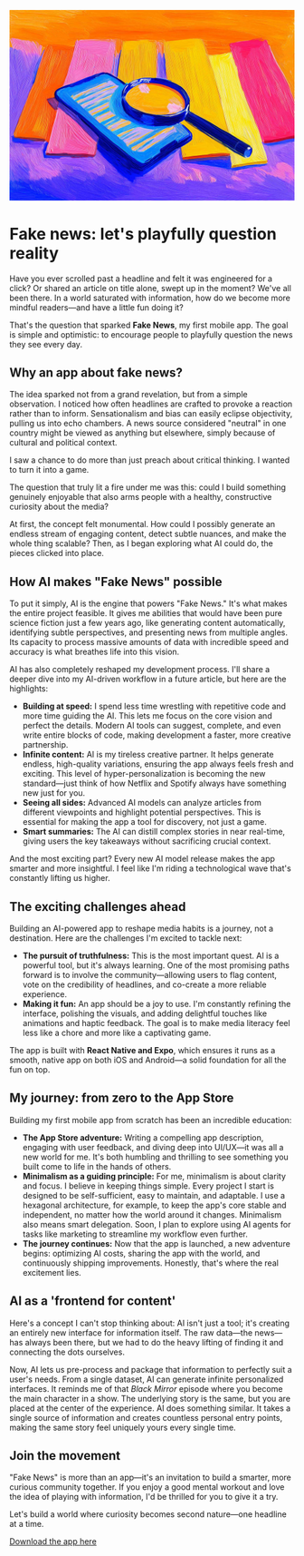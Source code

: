 ![](assets/thumbnail.jpg)

# Fake news: let's playfully question reality

Have you ever scrolled past a headline and felt it was engineered for a click? Or shared an article on title alone, swept up in the moment? We've all been there. In a world saturated with information, how do we become more mindful readers—and have a little fun doing it?

That's the question that sparked **Fake News**, my first mobile app. The goal is simple and optimistic: to encourage people to playfully question the news they see every day.

## Why an app about fake news?

The idea sparked not from a grand revelation, but from a simple observation. I noticed how often headlines are crafted to provoke a reaction rather than to inform. Sensationalism and bias can easily eclipse objectivity, pulling us into echo chambers. A news source considered "neutral" in one country might be viewed as anything but elsewhere, simply because of cultural and political context.

I saw a chance to do more than just preach about critical thinking. I wanted to turn it into a game.

The question that truly lit a fire under me was this: could I build something genuinely enjoyable that also arms people with a healthy, constructive curiosity about the media?

At first, the concept felt monumental. How could I possibly generate an endless stream of engaging content, detect subtle nuances, and make the whole thing scalable? Then, as I began exploring what AI could do, the pieces clicked into place.

## How AI makes "Fake News" possible

To put it simply, AI is the engine that powers "Fake News." It's what makes the entire project feasible. It gives me abilities that would have been pure science fiction just a few years ago, like generating content automatically, identifying subtle perspectives, and presenting news from multiple angles. Its capacity to process massive amounts of data with incredible speed and accuracy is what breathes life into this vision.

AI has also completely reshaped my development process. I'll share a deeper dive into my AI-driven workflow in a future article, but here are the highlights:

- **Building at speed:** I spend less time wrestling with repetitive code and more time guiding the AI. This lets me focus on the core vision and perfect the details. Modern AI tools can suggest, complete, and even write entire blocks of code, making development a faster, more creative partnership.
- **Infinite content:** AI is my tireless creative partner. It helps generate endless, high-quality variations, ensuring the app always feels fresh and exciting. This level of hyper-personalization is becoming the new standard—just think of how Netflix and Spotify always have something new just for you.
- **Seeing all sides:** Advanced AI models can analyze articles from different viewpoints and highlight potential perspectives. This is essential for making the app a tool for discovery, not just a game.
- **Smart summaries:** The AI can distill complex stories in near real-time, giving users the key takeaways without sacrificing crucial context.

And the most exciting part? Every new AI model release makes the app smarter and more insightful. I feel like I'm riding a technological wave that's constantly lifting us higher.

## The exciting challenges ahead

Building an AI-powered app to reshape media habits is a journey, not a destination. Here are the challenges I'm excited to tackle next:

- **The pursuit of truthfulness:** This is the most important quest. AI is a powerful tool, but it's always learning. One of the most promising paths forward is to involve the community—allowing users to flag content, vote on the credibility of headlines, and co-create a more reliable experience.
- **Making it fun:** An app should be a joy to use. I'm constantly refining the interface, polishing the visuals, and adding delightful touches like animations and haptic feedback. The goal is to make media literacy feel less like a chore and more like a captivating game.

The app is built with **React Native and Expo**, which ensures it runs as a smooth, native app on both iOS and Android—a solid foundation for all the fun on top.

## My journey: from zero to the App Store

Building my first mobile app from scratch has been an incredible education:

- **The App Store adventure:** Writing a compelling app description, engaging with user feedback, and diving deep into UI/UX—it was all a new world for me. It's both humbling and thrilling to see something you built come to life in the hands of others.
- **Minimalism as a guiding principle:** For me, minimalism is about clarity and focus. I believe in keeping things simple. Every project I start is designed to be self-sufficient, easy to maintain, and adaptable. I use a hexagonal architecture, for example, to keep the app's core stable and independent, no matter how the world around it changes. Minimalism also means smart delegation. Soon, I plan to explore using AI agents for tasks like marketing to streamline my workflow even further.
- **The journey continues:** Now that the app is launched, a new adventure begins: optimizing AI costs, sharing the app with the world, and continuously shipping improvements. Honestly, that's where the real excitement lies.

## AI as a 'frontend for content'

Here's a concept I can't stop thinking about: AI isn't just a tool; it's creating an entirely new interface for information itself. The raw data—the news—has always been there, but we had to do the heavy lifting of finding it and connecting the dots ourselves.

Now, AI lets us pre-process and package that information to perfectly suit a user's needs. From a single dataset, AI can generate infinite personalized interfaces. It reminds me of that *Black Mirror* episode where you become the main character in a show. The underlying story is the same, but you are placed at the center of the experience. AI does something similar. It takes a single source of information and creates countless personal entry points, making the same story feel uniquely yours every single time.

## Join the movement

"Fake News" is more than an app—it's an invitation to build a smarter, more curious community together. If you enjoy a good mental workout and love the idea of playing with information, I'd be thrilled for you to give it a try.

Let's build a world where curiosity becomes second nature—one headline at a time.

[Download the app here](https://jterrazz.com/link/applications/fake-news)

